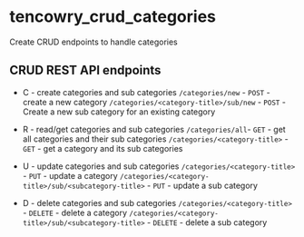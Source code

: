 # tencowry_crud_categories
Create CRUD endpoints to handle categories

## CRUD REST API endpoints
* C - create categories and sub categories
`/categories/new` - `POST` - create a new category
`/categories/<category-title>/sub/new` - `POST` - Create a new sub category for an existing category

* R - read/get categories and sub categories
`/categories/all`- `GET` - get all categories and their sub categories
`/categories/<category-title>` - `GET` - get a category and its sub categories

* U - update categories and sub categories
`/categories/<category-title>` - `PUT` - update a category
`/categories/<category-title>/sub/<subcategory-title>` - `PUT` - update a sub category

* D - delete categories and sub categories
`/categories/<category-title>` - `DELETE` - delete a category
`/categories/<category-title>/sub/<subcategory-title>` - `DELETE` - delete a sub category